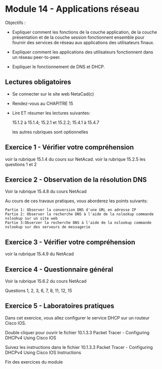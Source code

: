 # Module 14 - Applications réseau

Objectifs :

- Expliquer comment les fonctions de la couche application, de la couche présentation et de la couche session 
fonctionnent ensemble pour fournir des services de réseau aux applications des utilisateurs finaux.

- Expliquer comment les applications des utilisateurs fonctionnent dans un réseau peer-to-peer.

- Expliquer le fonctionnement de DNS et DHCP.


## Lectures obligatoires

- Se connecter sur le site web NetaCad(c)

- Rendez-vous au  CHAPITRE 15    

- Lire ET résumer les lectures suivantes:

    15.1.2 à 15.1.4; 15.2.1 et 15.2.2; 15.4.1 à 15.4.7
	
	les autres rubriques sont optionnelles
	

## Exercice 1 -  Vérifier votre compréhension

voir la rubrique 15.1.4 du cours sur NetAcad.
voir la rubrique 15.2.5 les questions 1 et 2

## Exercice 2 - Observation de la résolution DNS

Voir la rubrique 15.4.8 du cours NetAcad 

Au cours de ces travaux pratiques, vous aborderez les points suivants:

    Partie 1: Observer la conversion DNS d'une URL en adresse IP
    Partie 2: Observer la recherche DNS à l'aide de la nslookup commande nslookup sur un site web
    Partie 3:Observer la recherche DNS à l'aide de la nslookup commande nslookup sur des serveurs de messagerie


## Exercice 3 -  Vérifier votre compréhension
voir la rubrique 15.4.9 du NetAcad

## Exercice 4 -  Questionnaire général

Voir la rubrique 15.6.2 du cours NetAcad 

Questions 1, 2, 3, 6, 7, 8, 11, 12, 15


## Exercice 5 -  Laboratoires pratiques

Dans cet exercice, vous allez configurer le service DHCP sur un routeur Cisco IOS.

Double cliquer pour ouvrir le fichier 10.1.3.3 Packet Tracer - Configuring DHCPv4 Using Cisco IOS

Suivez les instructions dans le fichier 10.1.3.3 Packet Tracer - Configuring DHCPv4 Using Cisco IOS Instructions



Fin des exercices du module 
